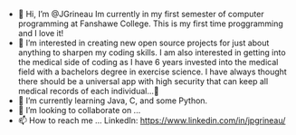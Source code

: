- 👋 Hi, I’m @JGrineau Im currently in my first semester of computer programming at Fanshawe College. This is my first time proggramming and I love it! 
- 👀 I’m interested in creating new open source projects for just about anything to sharpen my coding skills.
I am also interested in getting into the medical side of coding as I have 6 years invested into the medical field with a bachelors degree in exercise science.
I have always thought there should be a universal app with high security that can keep all medical records of each individual...👀
- 🌱 I’m currently learning Java, C, and some Python. 
- 💞️ I’m looking to collaborate on ...
- 📫 How to reach me ... LinkedIn: https://www.linkedin.com/in/jpgrineau/

<!---
JGrineau/JGrineau is a ✨ special ✨ repository because its `README.md` (this file) appears on your GitHub profile.
You can click the Preview link to take a look at your changes.
--->

